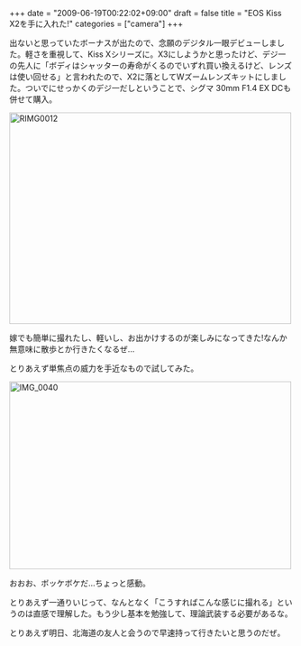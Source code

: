 +++
date = "2009-06-19T00:22:02+09:00"
draft = false
title = "EOS Kiss X2を手に入れた!"
categories = ["camera"]
+++

出ないと思っていたボーナスが出たので、念願のデジタル一眼デビューしました。軽さを重視して、Kiss Xシリーズに。X3にしようかと思ったけど、デジ一の先人に「ボディはシャッターの寿命がくるのでいずれ買い換えるけど、レンズは使い回せる」と言われたので、X2に落としてWズームレンズキットにしました。ついでにせっかくのデジ一だしということで、シグマ 30mm F1.4 EX DCも併せて購入。

<a href="http://www.flickr.com/photos/nobu666/3638079161/" title="RIMG0012 by nobu_666_jp, on Flickr"><img src="http://farm3.static.flickr.com/2482/3638079161_38c84c081a.jpg" width="500" height="375" alt="RIMG0012" /></a>

嫁でも簡単に撮れたし、軽いし、お出かけするのが楽しみになってきた!なんか無意味に散歩とか行きたくなるぜ…

とりあえず単焦点の威力を手近なもので試してみた。

<a href="http://www.flickr.com/photos/nobu666/3638891012/" title="IMG_0040 by nobu_666_jp, on Flickr"><img src="http://farm3.static.flickr.com/2467/3638891012_66497ac25c.jpg" width="500" height="333" alt="IMG_0040" /></a>

おおお、ボッケボケだ…ちょっと感動。

とりあえず一通りいじって、なんとなく「こうすればこんな感じに撮れる」というのは直感で理解した。もう少し基本を勉強して、理論武装する必要があるな。

とりあえず明日、北海道の友人と会うので早速持って行きたいと思うのだぜ。
